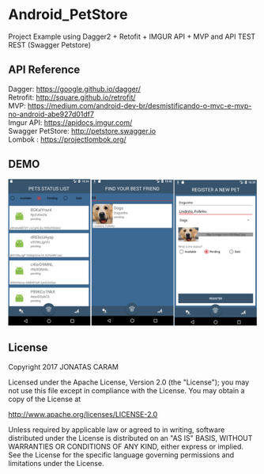 # Android_PetStore
Project Example using Dagger2 + Retofit + IMGUR API + MVP and API TEST REST (Swagger Petstore)

## API Reference
Dagger: https://google.github.io/dagger/ <br />
Retrofit: http://square.github.io/retrofit/ <br />
MVP: https://medium.com/android-dev-br/desmistificando-o-mvc-e-mvp-no-android-abe927d01df7 <br />
Imgur API: https://apidocs.imgur.com/ <br />
Swagger PetStore: http://petstore.swagger.io <br />
Lombok : https://projectlombok.org/ <br />


## DEMO
![Alt text](https://github.com/JDSCaram/Android_PetStore/blob/master/screenshots/example.png "App")



## License
Copyright 2017 JONATAS CARAM 

Licensed under the Apache License, Version 2.0 (the "License");
you may not use this file except in compliance with the License.
You may obtain a copy of the License at

http://www.apache.org/licenses/LICENSE-2.0

Unless required by applicable law or agreed to in writing, software
distributed under the License is distributed on an "AS IS" BASIS,
WITHOUT WARRANTIES OR CONDITIONS OF ANY KIND, either express
or implied. See the License for the specific language governing
permissions and limitations under the License.
